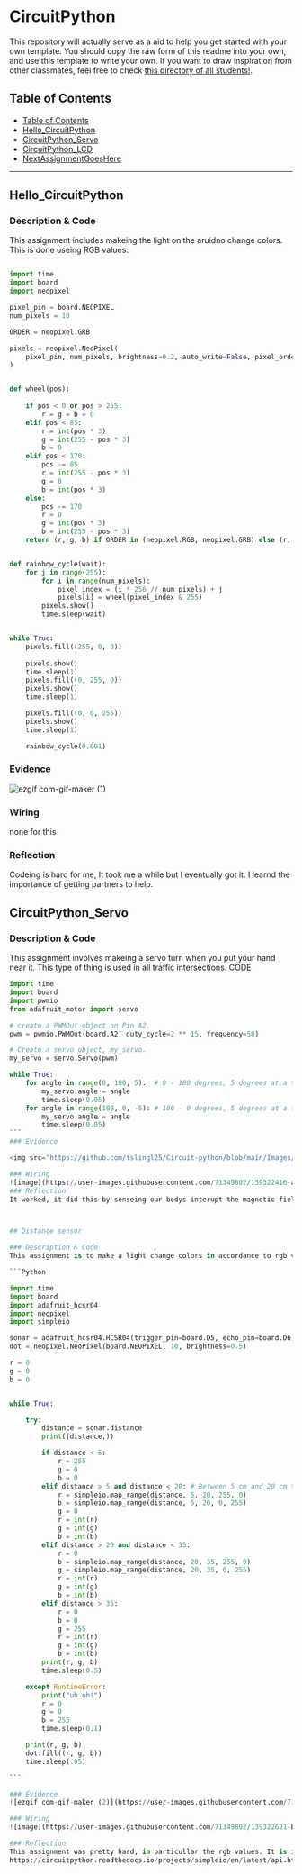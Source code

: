 # CircuitPython
This repository will actually serve as a aid to help you get started with your own template.  You should copy the raw form of this readme into your own, and use this template to write your own.  If you want to draw inspiration from other classmates, feel free to check [this directory of all students!](https://github.com/chssigma/Class_Accounts).
## Table of Contents
* [Table of Contents](#TableOfContents)
* [Hello_CircuitPython](#Hello_CircuitPython)
* [CircuitPython_Servo](#CircuitPython_Servo)
* [CircuitPython_LCD](#CircuitPython_LCD)
* [NextAssignmentGoesHere](#NextAssignment)

---

## Hello_CircuitPython

### Description & Code
This assignment includes makeing the light on the aruidno change colors. This is done useing RGB values.


```Python

import time
import board
import neopixel

pixel_pin = board.NEOPIXEL
num_pixels = 10

ORDER = neopixel.GRB

pixels = neopixel.NeoPixel(
    pixel_pin, num_pixels, brightness=0.2, auto_write=False, pixel_order=ORDER
)


def wheel(pos):
  
    if pos < 0 or pos > 255:
        r = g = b = 0
    elif pos < 85:
        r = int(pos * 3)
        g = int(255 - pos * 3)
        b = 0
    elif pos < 170:
        pos -= 85
        r = int(255 - pos * 3)
        g = 0
        b = int(pos * 3)
    else:
        pos -= 170
        r = 0
        g = int(pos * 3)
        b = int(255 - pos * 3)
    return (r, g, b) if ORDER in (neopixel.RGB, neopixel.GRB) else (r, g, b, 0)


def rainbow_cycle(wait):
    for j in range(255):
        for i in range(num_pixels):
            pixel_index = (i * 256 // num_pixels) + j
            pixels[i] = wheel(pixel_index & 255)
        pixels.show()
        time.sleep(wait)


while True:
    pixels.fill((255, 0, 0))
  
    pixels.show()
    time.sleep(1)
    pixels.fill((0, 255, 0))
    pixels.show()
    time.sleep(1)

    pixels.fill((0, 0, 255))
    pixels.show()
    time.sleep(1)

    rainbow_cycle(0.001) 

```


### Evidence
![ezgif com-gif-maker (1)](https://user-images.githubusercontent.com/71349802/135673024-dfb9ae0d-bc9a-481a-8b49-1a96f6482051.gif)


### Wiring
none for this

### Reflection
Codeing is hard for me, It took me a while but I eventually got it. I learnd the importance of getting partners to help.




## CircuitPython_Servo

### Description & Code

This assignment involves makeing a servo turn when you put your hand near it. This type of thing is used in all traffic intersections.
CODE

````Python
import time
import board
import pwmio
from adafruit_motor import servo

# create a PWMOut object on Pin A2.
pwm = pwmio.PWMOut(board.A2, duty_cycle=2 ** 15, frequency=50)

# Create a servo object, my_servo.
my_servo = servo.Servo(pwm)

while True:
    for angle in range(0, 180, 5):  # 0 - 180 degrees, 5 degrees at a time.
        my_servo.angle = angle
        time.sleep(0.05)
    for angle in range(180, 0, -5): # 180 - 0 degrees, 5 degrees at a time.
        my_servo.angle = angle
        time.sleep(0.05)
```
### Evidence

<img src="https://github.com/tslingl25/Circuit-python/blob/main/Images/CapServo.gif?raw=true" alt="ServoDemo" width="500">

### Wiring
![image](https://user-images.githubusercontent.com/71349802/139322416-ac54e3b4-beac-4224-8652-7d65b9c7a81d.png)
### Reflection
It worked, it did this by senseing our bodys interupt the magnetic field put off by the wire. I found that the more wire you have near you hand, the easier it is for the thing to sense your body near it.



## Distance sensor

### Description & Code 
This assignment is to make a light change colors in accordance to rgb values detected by a distance sensor.

```Python

import time
import board
import adafruit_hcsr04
import neopixel
import simpleio

sonar = adafruit_hcsr04.HCSR04(trigger_pin=board.D5, echo_pin=board.D6)
dot = neopixel.NeoPixel(board.NEOPIXEL, 10, brightness=0.5)

r = 0
g = 0
b = 0


while True:

    try:
        distance = sonar.distance
        print((distance,))

        if distance < 5:
            r = 255
            g = 0
            b = 0
        elif distance > 5 and distance < 20: # Between 5 cm and 20 cm the neopixels should switch from red to blue.
            r = simpleio.map_range(distance, 5, 20, 255, 0)
            b = simpleio.map_range(distance, 5, 20, 0, 255)
            g = 0
            r = int(r)
            g = int(g)
            b = int(b)
        elif distance > 20 and distance < 35:
            r = 0
            b = simpleio.map_range(distance, 20, 35, 255, 0)
            g = simpleio.map_range(distance, 20, 35, 0, 255)
            r = int(r)
            g = int(g)
            b = int(b)
        elif distance > 35:
            r = 0
            b = 0
            g = 255
            r = int(r)
            g = int(g)
            b = int(b)
        print(r, g, b)
        time.sleep(0.5)

    except RuntimeError:
        print("uh oh!")
        r = 0
        g = 0
        b = 255
        time.sleep(0.1)

    print(r, g, b)
    dot.fill((r, g, b))
    time.sleep(.05)

```

### Evidence
![ezgif com-gif-maker (2)](https://user-images.githubusercontent.com/71349802/135676611-5a1c0b6f-7671-4068-95bd-8632cc8343c9.gif)

### Wiring
![image](https://user-images.githubusercontent.com/71349802/139322621-b64e7b8e-bf62-4392-915f-ad4aeadb9005.png)

### Reflection
This assignment was pretty hard, in particullar the rgb values. It is important to look at the past assignments like hello circuit python to help with this assignment. Makeing the map was the hardest part. It is important to remember the info in the link below.
https://circuitpython.readthedocs.io/projects/simpleio/en/latest/api.html#simpleio.map_range
